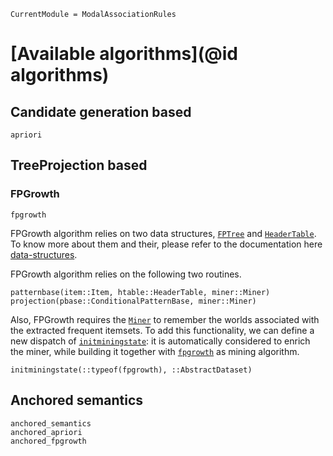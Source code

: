 ```@meta
CurrentModule = ModalAssociationRules
```

# [Available algorithms](@id algorithms)

## Candidate generation based

```@docs
apriori
```

## TreeProjection based

### FPGrowth

```@docs
fpgrowth
```

FPGrowth algorithm relies on two data structures, [`FPTree`](@ref) and [`HeaderTable`](@ref).
To know more about them and their, please refer to the documentation here [data-structures](@ref).

FPGrowth algorithm relies on the following two routines.

```@docs
patternbase(item::Item, htable::HeaderTable, miner::Miner)
projection(pbase::ConditionalPatternBase, miner::Miner)
```

Also, FPGrowth requires the [`Miner`](@ref) to remember the worlds associated with the extracted frequent itemsets.
To add this functionality, we can define a new dispatch of [`initminingstate`](@ref): it is automatically considered to enrich the miner, while building it together with [`fpgrowth`](@ref) as mining algorithm.

```@docs
initminingstate(::typeof(fpgrowth), ::AbstractDataset)
```

## Anchored semantics

```@docs
anchored_semantics
anchored_apriori
anchored_fpgrowth
```